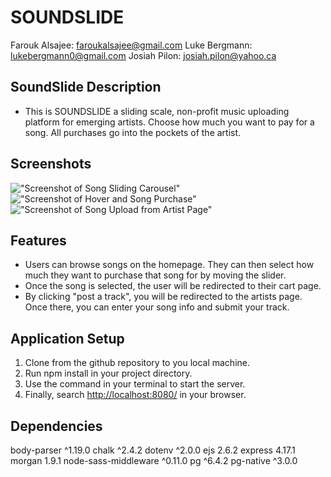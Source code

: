 # SOUNDSLIDE

Farouk Alsajee: faroukalsajee@gmail.com
Luke Bergmann: lukebergmann0@gmail.com
Josiah Pilon: josiah.pilon@yahoo.ca


## SoundSlide Description

* This is SOUNDSLIDE a sliding scale, non-profit music uploading platform for emerging artists. Choose how much you want to pay for a song. All purchases go into the pockets of the artist.


## Screenshots

!["Screenshot of Song Sliding Carousel"](https://github.com/lukebergmann/midterm-buyandsell/blob/master/docs/SliderEffect.gif?raw=true)
!["Screenshot of Hover and Song Purchase"](https://github.com/lukebergmann/midterm-buyandsell/blob/master/docs/HoverEffect.gif?raw=true)
!["Screenshot of Song Upload from Artist Page"](https://github.com/lukebergmann/midterm-buyandsell/blob/master/docs/ArtistSongUpload.gif?raw=true)


## Features

* Users can browse songs on the homepage. They can then select how much they want to purchase that song for by moving the slider.
* Once the song is selected, the user will be redirected to their cart page.
* By clicking "post a track", you will be redirected to the artists page. Once there, you can enter your song info and submit your track.


## Application Setup

1. Clone from the github repository to you local machine.
2. Run npm install in your project directory.
3. Use the command <npm run local> in your terminal to start the server.
4. Finally, search <http://localhost:8080/> in your browser.


## Dependencies

  body-parser ^1.19.0
  chalk ^2.4.2
  dotenv ^2.0.0
  ejs 2.6.2
  express 4.17.1
  morgan 1.9.1
  node-sass-middleware ^0.11.0
  pg ^6.4.2
  pg-native ^3.0.0

